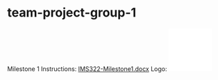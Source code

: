 # team-project-group-1

Milestone 1 Instructions:
[IMS322-Milestone1.docx](./IMS322-Milestone1.docx)
Logo:
![Logo.png](Logo.png)
